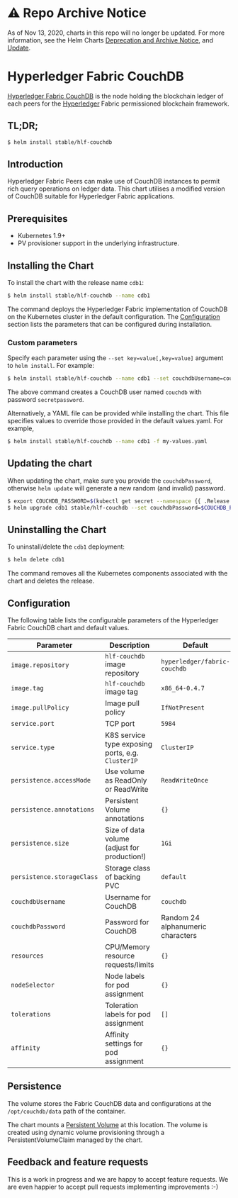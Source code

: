 # ⚠️ Repo Archive Notice

As of Nov 13, 2020, charts in this repo will no longer be updated.
For more information, see the Helm Charts [Deprecation and Archive Notice](https://github.com/helm/charts#%EF%B8%8F-deprecation-and-archive-notice), and [Update](https://helm.sh/blog/charts-repo-deprecation/).

# Hyperledger Fabric CouchDB

[Hyperledger Fabric CouchDB](http://hyperledger-fabric.readthedocs.io/) is the node holding the blockchain ledger of each peers for the [Hyperledger](https://www.hyperledger.org/) Fabric permissioned blockchain framework.

## TL;DR;

```bash
$ helm install stable/hlf-couchdb
```

## Introduction

Hyperledger Fabric Peers can make use of CouchDB instances to permit rich query operations on ledger data. This chart utilises a modified version of CouchDB suitable for Hyperledger Fabric applications.

## Prerequisites

- Kubernetes 1.9+
- PV provisioner support in the underlying infrastructure.

## Installing the Chart

To install the chart with the release name `cdb1`:

```bash
$ helm install stable/hlf-couchdb --name cdb1
```

The command deploys the Hyperledger Fabric implementation of CouchDB on the Kubernetes cluster in the default configuration. The [Configuration](#Configuration) section lists the parameters that can be configured during installation.

### Custom parameters

Specify each parameter using the `--set key=value[,key=value]` argument to `helm install`. For example:

```bash
$ helm install stable/hlf-couchdb --name cdb1 --set couchdbUsername=couchdb,couchdbPassword=secretpassword
```

The above command creates a CouchDB user named `couchdb` with password `secretpassword`.

Alternatively, a YAML file can be provided while installing the chart. This file specifies values to override those provided in the default values.yaml. For example,

```bash
$ helm install stable/hlf-couchdb --name cdb1 -f my-values.yaml
```

## Updating the chart

When updating the chart, make sure you provide the `couchdbPassword`, otherwise `helm update` will generate a new random (and invalid) password.

```bash
$ export COUCHDB_PASSWORD=$(kubectl get secret --namespace {{ .Release.Namespace }} cdb1 -o jsonpath="{.data.COUCHDB_PASSWORD}" | base64 --decode; echo)
$ helm upgrade cdb1 stable/hlf-couchdb --set couchdbPassword=$COUCHDB_PASSWORD
```

## Uninstalling the Chart

To uninstall/delete the `cdb1` deployment:

```bash
$ helm delete cdb1
```

The command removes all the Kubernetes components associated with the chart and deletes the release.

## Configuration

The following table lists the configurable parameters of the Hyperledger Fabric CouchDB chart and default values.

| Parameter                          | Description                                     | Default                                                    |
| ---------------------------------- | ------------------------------------------------ | ---------------------------------------------------------- |
| `image.repository`                 | `hlf-couchdb` image repository                   | `hyperledger/fabric-couchdb`                               |
| `image.tag`                        | `hlf-couchdb` image tag                          | `x86_64-0.4.7`                                             |
| `image.pullPolicy`                 | Image pull policy                                | `IfNotPresent`                                             |
| `service.port`                     | TCP port                                         | `5984`                                                     |
| `service.type`                     | K8S service type exposing ports, e.g. `ClusterIP`| `ClusterIP`                                                |
| `persistence.accessMode`           | Use volume as ReadOnly or ReadWrite              | `ReadWriteOnce`                                            |
| `persistence.annotations`          | Persistent Volume annotations                    | `{}`                                                       |
| `persistence.size`                 | Size of data volume (adjust for production!)     | `1Gi`                                                      |
| `persistence.storageClass`         | Storage class of backing PVC                     | `default`                                                  |
| `couchdbUsername`                  | Username for CouchDB                             | `couchdb`                                                     |
| `couchdbPassword`                  | Password for CouchDB                             | Random 24 alphanumeric characters                          |
| `resources`                        | CPU/Memory resource requests/limits              | `{}`                                                       |
| `nodeSelector`                     | Node labels for pod assignment                   | `{}`                                                       |
| `tolerations`                      | Toleration labels for pod assignment             | `[]`                                                       |
| `affinity`                         | Affinity settings for pod assignment             | `{}`                                                       |

## Persistence

The volume stores the Fabric CouchDB data and configurations at the `/opt/couchdb/data` path of the container.

The chart mounts a [Persistent Volume](http://kubernetes.io/docs/user-guide/persistent-volumes/) at this location. The volume is created using dynamic volume provisioning through a PersistentVolumeClaim managed by the chart.

## Feedback and feature requests

This is a work in progress and we are happy to accept feature requests. We are even happier to accept pull requests implementing improvements :-)
